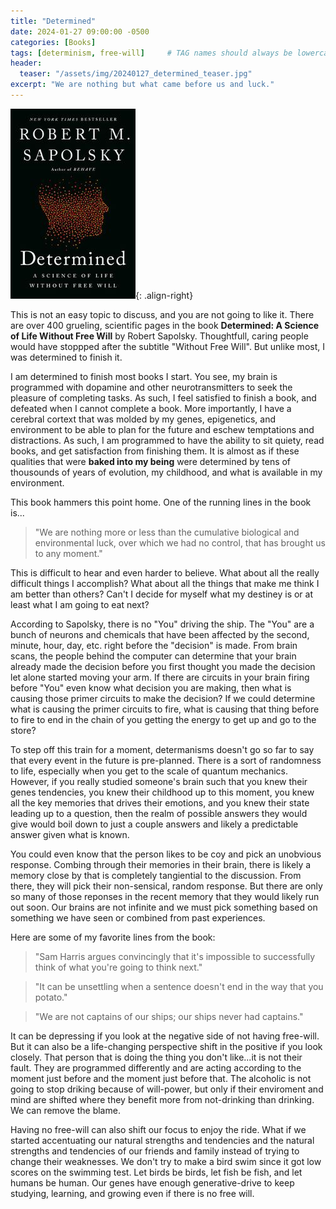 ```yaml
---
title: "Determined"
date: 2024-01-27 09:00:00 -0500
categories: [Books]
tags: [determinism, free-will]     # TAG names should always be lowercase
header:
  teaser: "/assets/img/20240127_determined_teaser.jpg"
excerpt: "We are nothing but what came before us and luck."
---
```


![Image of the book determinded](/assets/img/20240127_determined.jpg){: .align-right}

This is not an easy topic to discuss, and you are not going to like it. There are over 400 grueling, scientific pages in the book **Determined: A Science of Life Without Free Will** by Robert Sapolsky. Thoughtfull, caring people would have stoppped after the subtitle "Without Free Will". But unlike most, I was determined to finish it.

I am determined to finish most books I start. You see, my brain is programmed with dopamine and other neurotransmitters to seek the pleasure of completing tasks. As such, I feel satisfied to finish a book, and defeated when I cannot complete a book. More importantly, I have a cerebral cortext that was molded by my genes, epigenetics, and environment to be able to plan for the future and eschew temptations and distractions. As such, I am programmed to have the ability to sit quiety, read books, and get satisfaction from finishing them. It is almost as if these qualities that were **baked into my being** were determined by tens of thousounds of years of evolution, my childhood, and what is available in my environment.

This book hammers this point home. One of the running lines in the book is...

> "We are nothing more or less than the cumulative biological and environmental luck, over which we had no control, that has brought us to any moment."

This is difficult to hear and even harder to believe. What about all the really difficult things I accomplish? What about all the things that make me think I am better than others? Can't I decide for myself what my destiney is or at least what I am going to eat next?

According to Sapolsky, there is no "You" driving the ship. The "You" are a bunch of neurons and chemicals that have been affected by the second, minute, hour, day, etc. right before the "decision" is made. From brain scans, the people behind the computer can determine that your brain already made the decision before you first thought you made the decision let alone started moving your arm. If there are circuits in your brain firing before "You" even know what decision you are making, then what is causing those primer circuits to make the decision? If we could determine what is causing the primer circuits to fire, what is causing that thing before to fire to end in the chain of you getting the energy to get up and go to the store?

To step off this train for a moment, determanisms doesn't go so far to say that every event in the future is pre-planned. There is a sort of randomness to life, especially when you get to the scale of quantum mechanics. However, if you really studied someone's brain such that you knew their genes tendencies, you knew their childhood up to this moment, you knew all the key memories that drives their emotions, and you knew their state leading up to a question, then the realm of possible answers they would give would boil down to just a couple answers and likely a predictable answer given what is known. 

You could even know that the person likes to be coy and pick an unobvious response. Combing through their memories in their brain, there is likely a memory close by that is completely tangiential to the discussion. From there, they will pick their non-sensical, random response. But there are only so many of those reponses in the recent memory that they would likely run out soon. Our brains are not infinite and we must pick something based on something we have seen or combined from past experiences. 

Here are some of my favorite lines from the book:

> "Sam Harris argues convincingly that it's impossible to successfully think of what you're going to think next."

> "It can be unsettling when a sentence doesn't end in the way that you potato." 

> "We are not captains of our ships; our ships never had captains." 

It can be depressing if you look at the negative side of not having free-will. But it can also be a life-changing perspective shift in the positive if you look closely. That person that is doing the thing you don't like...it is not their fault. They are programmed differently and are acting according to the moment just before and the moment just before that. The alcoholic is not going to stop driking because of will-power, but only if their enviroment and mind are shifted where they benefit more from not-drinking than drinking. We can remove the blame. 

Having no free-will can also shift our focus to enjoy the ride. What if we started accentuating our natural strengths and tendencies and the natural strengths and tendencies of our friends and family instead of trying to change their weaknesses. We don't try to make a bird swim since it got low scores on the swimming test. Let birds be birds, let fish be fish, and let humans be human. Our genes have enough generative-drive to keep studying, learning, and growing even if there is no free will.